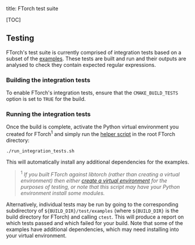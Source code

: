 title: FTorch test suite

[TOC]

## Testing

FTorch's test suite is currently comprised of integration tests based on a
subset of the [examples](examples.html). These tests are built and run and their
outputs are analysed to check they contain expected regular expressions.

### Building the integration tests

To enable FTorch's integration tests, ensure that the `CMAKE_BUILD_TESTS` option
is set to `TRUE` for the build.

### Running the integration tests

Once the build is complete, activate the Python virtual environment you created
for FTorch<sup>1</sup> and simply run the
[helper script](https://github.com/Cambridge-ICCS/FTorch/blob/main/run_integration_tests.sh)
in the root FTorch directory:
```
./run_integration_tests.sh
```
This will automatically install any additional dependencies for the examples.

> <sup>1</sup> _If you built FTorch against libtorch (rather than creating a
virtual environment) then either
[create a virtual environment](https://docs.python.org/3/library/venv.html) for
the purposes of testing, or note that this script may have your Python
environment install some modules._

Alternatively, individual tests may be run by going to the corresponding
subdirectory of `${BUILD_DIR}/test/examples` (where `${BUILD_DIR}` is the build
directory for FTorch) and calling `ctest`. This will produce a report on which
tests passed and which failed for your build. Note that some of the examples
have additional dependencies, which may need installing into your virtual
environment.
